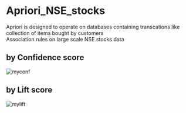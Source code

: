 # Apriori_NSE_stocks
 
Apriori is designed to operate on databases containing transcations like collection of items bought by customers<br />
Association rules on large scale NSE stocks data <br />
## by Confidence score
![myconf](https://cloud.githubusercontent.com/assets/16385390/19840605/e95a2b1a-9ef9-11e6-9c3a-7782f4d2cbd0.jpg)

## by Lift score
![mylift](https://cloud.githubusercontent.com/assets/16385390/19840616/1f0398f0-9efa-11e6-9a35-72af4f496911.jpg)

